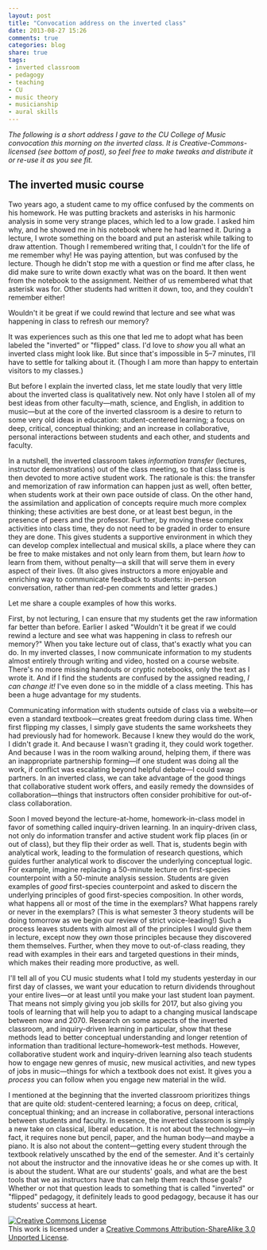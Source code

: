 ```yaml
---
layout: post
title: "Convocation address on the inverted class"
date: 2013-08-27 15:26
comments: true
categories: blog
share: true
tags:
- inverted classroom  
- pedagogy  
- teaching  
- CU  
- music theory  
- musicianship  
- aural skills
---
```


*The following is a short address I gave to the CU College of Music convocation this morning on the inverted class. It is Creative-Commons-licensed (see bottom of post), so feel free to make tweaks and distribute it or re-use it as you see fit.*

## The inverted music course ##

Two years ago, a student came to my office confused by the comments on his homework. He was putting brackets and asterisks in his harmonic analysis in some very strange places, which led to a low grade. I asked him why, and he showed me in his notebook where he had learned it. During a lecture, I wrote something on the board and put an asterisk while talking to draw attention. Though I remembered writing that, I couldn't for the life of me remember why! He was paying attention, but was confused by the lecture. Though he didn't stop me with a question or find me after class, he did make sure to write down exactly what was on the board. It then went from the notebook to the assignment. Neither of us remembered what that asterisk was for. Other students had written it down, too, and they couldn't remember either!

Wouldn't it be great if we could rewind that lecture and see what was happening in class to refresh our memory? 

It was experiences such as this one that led me to adopt what has been labeled the "inverted" or "flipped" class. I'd love to *show* you all what an inverted class might look like. But since that's impossible in 5–7 minutes, I'll have to settle for talking about it. (Though I am more than happy to entertain visitors to my classes.)

But before I explain the inverted class, let me state loudly that very little about the inverted class is qualitatively new. Not only have I stolen all of my best ideas from other faculty—math, science, and English, in addition to music—but at the core of the inverted classroom is a desire to return to some very old ideas in education: student-centered learning; a focus on deep, critical, conceptual thinking; and an increase in collaborative, personal interactions between students and each other, and students and faculty.

In a nutshell, the inverted classroom takes *information transfer* (lectures, instructor demonstrations) out of the class meeting, so that class time is then devoted to more active student work. The rationale is this: the transfer and memorization of raw information can happen just as well, often better, when students work at their own pace outside of class. On the other hand, the assimilation and application of concepts require much more complex thinking; these activities are best done, or at least best begun, in the presence of peers and the professor. Further, by moving these complex activities into class time, they do not need to be graded in order to ensure they are done. This gives students a supportive environment in which they can develop complex intellectual and musical skills, a place where they can be free to make mistakes and not only learn from them, but learn *how* to learn from them, without penalty—a skill that will serve them in every aspect of their lives. (It also gives instructors a more enjoyable and enriching way to communicate feedback to students: in-person conversation, rather than red-pen comments and letter grades.)

Let me share a couple examples of how this works.

First, by not lecturing, I can ensure that my students get the raw information far better than before. Earlier I asked "Wouldn't it be great if we could rewind a lecture and see what was happening in class to refresh our memory?" When you take lecture out of class, that's exactly what you can do. In my inverted classes, I now communicate information to my students almost entirely through writing and video, hosted on a course website. There's no more missing handouts or cryptic notebooks, only the text as I wrote it. And if I find the students are confused by the assigned reading, *I can change it!* I've even done so in the middle of a class meeting. This has been a huge advantage for my students.

Communicating information with students outside of class via a website—or even a standard textbook—creates great freedom during class time. When first flipping my classes, I simply gave students the same worksheets they had previously had for homework. Because I knew they would do the work, I didn't grade it. And because I wasn't grading it, they could work together. And because I was in the room walking around, helping them, if there was an inappropriate partnership forming—if one student was doing all the work, if conflict was escalating beyond helpful debate—I could swap partners. In an inverted class, we can take advantage of the good things that collaborative student work offers, and easily remedy the downsides of collaboration—things that instructors often consider prohibitive for out-of-class collaboration.

Soon I moved beyond the lecture-at-home, homework-in-class model in favor of something called inquiry-driven learning. In an inquiry-driven class, not only do information transfer and active student work flip places (in or out of class), but they flip their order as well. That is, students begin with analytical work, leading to the formulation of research questions, which guides further analytical work to discover the underlying conceptual logic. For example, imagine replacing a 50-minute lecture on first-species counterpoint with a 50-minute analysis session. Students are given examples of *good* first-species counterpoint and asked to discern the underlying principles of good first-species composition. In other words, what happens all or most of the time in the exemplars? What happens rarely or never in the exemplars? (This is what semester 3 theory students will be doing tomorrow as we begin our review of strict voice-leading!) Such a process leaves students with almost all of the principles I would give them in lecture, except now they *own* those principles because they discovered them themselves. Further, when they move to out-of-class reading, they read with examples in their ears and targeted questions in their minds, which makes their reading more productive, as well.

I'll tell all of you CU music students what I told my students yesterday in our first day of classes, we want your education to return dividends throughout your entire lives—or at least until you make your last student loan payment. That means not simply giving you job skills for 2017, but also giving you tools of learning that will help you to adapt to a changing musical landscape between now and 2070. Research on some aspects of the inverted classroom, and inquiry-driven learning in particular, show that these methods lead to better conceptual understanding and longer retention of information than traditional lecture–homework–test methods. However, collaborative student work and inquiry-driven learning also teach students how to engage new genres of music, new musical activities, and new types of jobs in music—things for which a textbook does not exist. It gives you a *process* you can follow when you engage new material in the wild. 

I mentioned at the beginning that the inverted classroom prioritizes things that are quite old: student-centered learning; a focus on deep, critical, conceptual thinking; and an increase in collaborative, personal interactions between students and faculty. In essence, the inverted classroom is simply a new take on classical, liberal education. It is not about the technology—in fact, it requires none but pencil, paper, and the human body—and maybe a piano. It is also not about the content—getting every student through the textbook relatively unscathed by the end of the semester. And it's certainly not about the instructor and the innovative ideas he or she comes up with. It is about the student. What are our students' goals, and what are the best tools that we as instructors have that can help them reach those goals? Whether or not that question leads to something that is called "inverted" or "flipped" pedagogy, it definitely leads to good pedagogy, because it has our students' success at heart.

<a rel="license" href="http://creativecommons.org/licenses/by-sa/3.0/"><img alt="Creative Commons License" style="border-width:0" src="http://i.creativecommons.org/l/by-sa/3.0/88x31.png" /></a><br />This work is licensed under a <a rel="license" href="http://creativecommons.org/licenses/by-sa/3.0/">Creative Commons Attribution-ShareAlike 3.0 Unported License</a>.